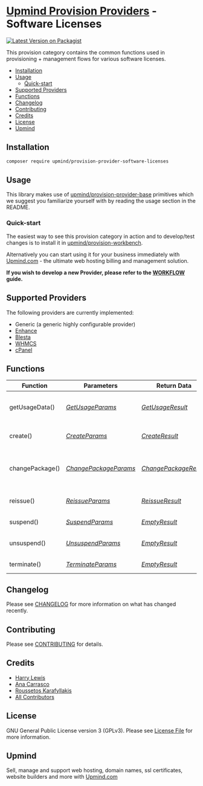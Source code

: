 # [Upmind Provision Providers](https://github.com/upmind-automation) - Software Licenses

[![Latest Version on Packagist](https://img.shields.io/packagist/v/upmind/provision-provider-software-licenses.svg?style=flat-square)](https://packagist.org/packages/upmind/provision-provider-software-licenses)

This provision category contains the common functions used in provisioning + management flows for various software licenses.

- [Installation](#installation)
- [Usage](#usage)
  - [Quick-start](#quick-start)
- [Supported Providers](#supported-providers)
- [Functions](#functions)
- [Changelog](#changelog)
- [Contributing](#contributing)
- [Credits](#credits)
- [License](#license)
- [Upmind](#upmind)

## Installation

```bash
composer require upmind/provision-provider-software-licenses
```

## Usage

This library makes use of [upmind/provision-provider-base](https://packagist.org/packages/upmind/provision-provider-base) primitives which we suggest you familiarize yourself with by reading the usage section in the README.

### Quick-start

The easiest way to see this provision category in action and to develop/test changes is to install it in [upmind/provision-workbench](https://github.com/upmind-automation/provision-workbench#readme).

Alternatively you can start using it for your business immediately with [Upmind.com](https://upmind.com/start) - the ultimate web hosting billing and management solution.

**If you wish to develop a new Provider, please refer to the [WORKFLOW](WORKFLOW.md) guide.**

## Supported Providers

The following providers are currently implemented:
  - Generic (a generic highly configurable provider)
  - [Enhance](https://enhance.com/)
  - [Blesta](https://docs.blesta.com/display/dev/Reseller+API)
  - [WHMCS](https://assets.whmcs.com/reseller/api/whmcs-reseller-api-docs-v3.2.pdf)
  - [cPanel](https://docs.cpanel.net/manage2/api/)

## Functions

| Function | Parameters | Return Data | Description |
|---|---|---|---|
| getUsageData() | [_GetUsageParams_](src/Data/GetUsageParams.php) | [_GetUsageResult_](src/Data/GetUsageResult.php) | Get usage stats about a license key |
| create() | [_CreateParams_](src/Data/CreateParams.php) | [_CreateResult_](src/Data/CreateResult.php) | Create a new license key |
| changePackage() | [_ChangePackageParams_](src/Data/ChangePackageParams.php) | [_ChangePackageResult_](src/Data/ChangePackageResult.php) | Upgrade or downgrade a software license package |
| reissue() | [_ReissueParams_](src/Data/ReissueParams.php) | [_ReissueResult_](src/Data/ReissueResult.php) | Reissue an existing license key |
| suspend() | [_SuspendParams_](src/Data/SuspendParams.php) | [_EmptyResult_](src/Data/EmptyResult.php) | Suspend a license key |
| unsuspend() | [_UnsuspendParams_](src/Data/UnsuspendParams.php) | [_EmptyResult_](src/Data/EmptyResult.php) | Unsuspend a license key |
| terminate() | [_TerminateParams_](src/Data/TerminateParams.php) | [_EmptyResult_](src/Data/EmptyResult.php) | Delete a license key |

## Changelog

Please see [CHANGELOG](CHANGELOG.md) for more information on what has changed recently.

## Contributing

Please see [CONTRIBUTING](CONTRIBUTING.md) for details.

## Credits

 - [Harry Lewis](https://github.com/uphlewis)
 - [Ana Carrasco](https://github.com/AnaGema)
 - [Roussetos Karafyllakis](https://github.com/RoussKS)
 - [All Contributors](../../contributors)

## License

GNU General Public License version 3 (GPLv3). Please see [License File](LICENSE.md) for more information.

## Upmind

Sell, manage and support web hosting, domain names, ssl certificates, website builders and more with [Upmind.com](https://upmind.com/start)
